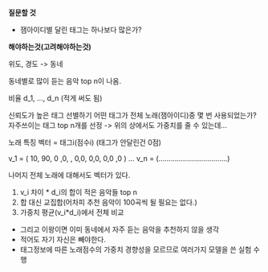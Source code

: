 __질문할 것__

- 잼아이디별 달린 태그는 하나보다 많은가?


__해야하는것(고려해야하는것)__

위도, 경도 -> 동네

동네별로 많이 듣는 음악 top n이 나옴.

비율 d_1, ..., d_n (적게 써도 됨)

신뢰도가 높은 태그 선별하기
어떤 태그가 전체 노래(잼아이디)중 몇 번 사용되었는가? 
자주쓰이는 태그 top n개를 선정
-> 위의 상에서도 가중치를 줄 수 있는데...


노래 특징 벡터 = 태그i(점수i) (태그가 안달린건 0점)

v_1 = ( 10, 90, 0 ,0, , 0,0, 0,0, 0,0 ,0 )
...
v_n = (..................................) 

나머지 전체 노래에 대해서도 벡터가 있다.

1. v_i 차이 * d_i의 합이 적은 음악들 top n
2. 합 대신 교집합(어차피 추천 음악이 100곡씩 될 필요는 없다.)
3. 가중치 평균(v_i*d_i)에서 전체 비교

* 그리고 이왕이면 이미 동네에서 자주 듣는 음악을 추천하지 않을 생각
* 적어도 자기 자신은 빼야한다.
* 태그정보에 따른 노래점수의 가중치 경향성을 모르므로 여러가지 모델을 쓴 실험 수행
